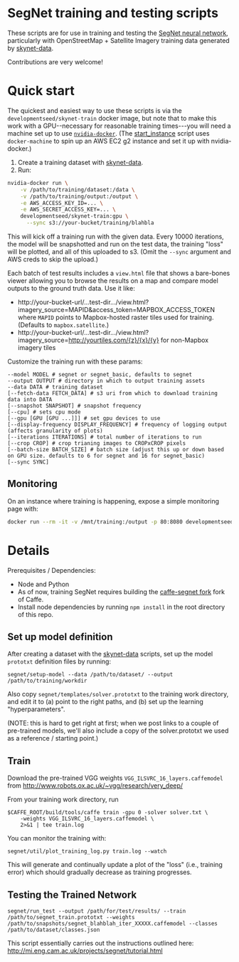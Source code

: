 
# SegNet training and testing scripts

These scripts are for use in training and testing the [SegNet neural
network](http://mi.eng.cam.ac.uk/projects/segnet/), particularly with
OpenStreetMap + Satellite Imagery training data generated by
[skynet-data](https://github.com/developmentseed/skynet-data).

Contributions are very welcome!

# Quick start

The quickest and easiest way to use these scripts is via the
`developmentseed/skynet-train` docker image, but note that to make this work
with a GPU--necessary for reasonable training times---you will need a machine
set up to use [`nvidia-docker`](https://github.com/NVIDIA/nvidia-docker).  (The
[start_instance](https://github.com/developmentseed/skynet-train/blob/master/start_instance)
script uses `docker-machine` to spin up an AWS EC2 g2 instance and set it up with
nvidia-docker.)

1. Create a training dataset with [skynet-data](https://github.com/developmentseed/skynet-data).
2. Run:

```sh
nvidia-docker run \
    -v /path/to/training/dataset:/data \
    -v /path/to/training/output:/output \
    -e AWS_ACCESS_KEY_ID=... \
    -e AWS_SECRET_ACCESS_KEY=... \
    developmentseed/skynet-train:gpu \
      --sync s3://your-bucket/training/blahbla
```

This will kick off a training run with the given data. Every 10000 iterations,
the model will be snapshotted and run on the test data, the training "loss"
will be plotted, and all of this uploaded to s3. (Omit the `--sync` argument
and AWS creds to skip the upload.)

Each batch of test results includes a `view.html` file that shows a bare-bones
viewer allowing you to browse the results on a map and compare model outputs to
the ground truth data.  Use it like:
 - http://your-bucket-url/...test-dir.../view.html?imagery_source=MAPID&access_token=MAPBOX_ACCESS_TOKEN where `MAPID` points to Mapbox-hosted raster tiles used for training. (Defaults to `mapbox.satellite`.)
 - http://your-bucket-url/...test-dir.../view.html?imagery_source=http://yourtiles.com/{z}/{x}/{y} for non-Mapbox imagery tiles


Customize the training run with these params:

```
--model MODEL # segnet or segnet_basic, defaults to segnet
--output OUTPUT # directory in which to output training assets
--data DATA # training dataset
[--fetch-data FETCH_DATA] # s3 uri from which to download training data into DATA
[--snapshot SNAPSHOT] # snapshot frequency
[--cpu] # sets cpu mode
[--gpu [GPU [GPU ...]]] # set gpu devices to use
[--display-frequency DISPLAY_FREQUENCY] # frequency of logging output (affects granularity of plots)
[--iterations ITERATIONS] # total number of iterations to run
[--crop CROP] # crop trianing images to CROPxCROP pixels
[--batch-size BATCH_SIZE] # batch size (adjust this up or down based on GPU size. defaults to 6 for segnet and 16 for segnet_basic)
[--sync SYNC]
```

## Monitoring

On an instance where training is happening, expose a simple monitoring page with:

```sh
docker run --rm -it -v /mnt/training:/output -p 80:8080 developmentseed/skynet-monitor
```

# Details

Prerequisites / Dependencies:
 - Node and Python
 - As of now, training SegNet requires building the [caffe-segnet fork](https://github.com/alexgkendall/caffe-segnet) fork of Caffe.
 - Install node dependencies by running `npm install` in the root directory of this repo.

## Set up model definition

After creating a dataset with the [skynet-data](https://github.com/developmentseed/skynet-data)
scripts, set up the model `prototxt` definition files by running:

```
segnet/setup-model --data /path/to/dataset/ --output /path/to/training/workdir
```

Also copy `segnet/templates/solver.prototxt` to the training work directory, and
edit it to (a) point to the right paths, and (b) set up the learning
"hyperparameters".

(NOTE: this is hard to get right at first; when we post links to a couple of
pre-trained models, we'll also include a copy of the solver.prototxt we used as
a reference / starting point.)


## Train

Download the pre-trained VGG weights `VGG_ILSVRC_16_layers.caffemodel` from
http://www.robots.ox.ac.uk/~vgg/research/very_deep/

From your training work directory, run

```
$CAFFE_ROOT/build/tools/caffe train -gpu 0 -solver solver.txt \
    -weights VGG_ILSVRC_16_layers.caffemodel \
    2>&1 | tee train.log
```

You can monitor the training with:

```
segnet/util/plot_training_log.py train.log --watch
```

This will generate and continually update a plot of the "loss" (i.e., training
error) which should gradually decrease as training progresses.

## Testing the Trained Network

```
segnet/run_test --output /path/for/test/results/ --train /path/to/segnet_train.prototxt --weights /path/to/snapshots/segnet_blahblah_iter_XXXXX.caffemodel --classes /path/to/dataset/classes.json
```

This script essentially carries out the instructions outlined here:
http://mi.eng.cam.ac.uk/projects/segnet/tutorial.html



